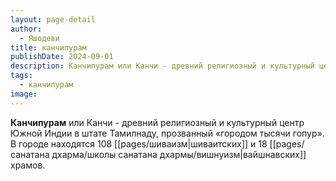 ```yaml
---
layout: page-detail
author:
  - Яшодеви
title: канчипурам
publishDate: 2024-09-01
description: Канчипурам или Канчи - древний религиозный и культурный центр Южной Индии в штате Тамилнаду, прозванный «городом тысячи гопур». В городе находятся 108 шиваитских и 18 вайшнавских храмов.
tags:
  - канчипурам
image:
---
```

**Канчипурам** или Канчи - древний религиозный и культурный центр Южной Индии в штате Тамилнаду, прозванный «городом тысячи гопур». В городе находятся 108 [[pages/шиваизм|шиваитских]] и 18 [[pages/санатана дхарма/школы санатана дхармы/вишнуизм|вайшнавских]] храмов.

